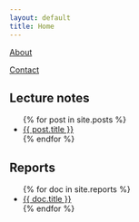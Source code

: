 ```yaml
---
layout: default
title: Home
---
```


[About](./about.html)

[Contact](./contact.html)


## Lecture notes

<ul>
{% for post in site.posts %}
    <li>
        <a href="{{ post.url }}">{{ post.title }}</a>
    </li>
{% endfor %}
</ul>



## Reports

<ul>
{% for doc in site.reports %}
    <li>
        <a href="{{ doc.url }}">{{ doc.title }}</a>
    </li>
{% endfor %}
</ul>

